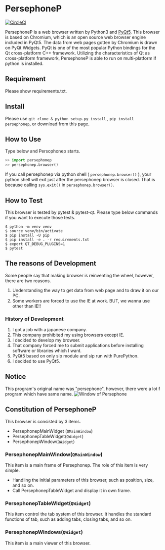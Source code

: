 
# PersephoneP

[![CircleCI](https://circleci.com/gh/montblanc18/persephonep/tree/master.svg?style=shield)](https://circleci.com/gh/montblanc18/persephonep/tree/master)


PersephoneP is a web browser written by Python3 and [PyQt5](https://www.riverbankcomputing.com/static/Docs/PyQt5/).
This browser is based on Chromium,
 which is an open source web browser engine included in PyQt5.
The data from web pages gotten by Chromium is drawn on PyQt Widgets.
PyQt is one of the most popular Python bindings for the Qt cross-platform C++ framework.
Utilizing the characteristics of Qt as cross-platform framework,
 PersephoneP is able to run on multi-platform if python is installed.

## Requirement

Please show requirements.txt.

## Install

Please use ```git clone & python setup.py install``` , ```pip install persephonep```,
 or download from this page.

## How to Use

Type below and Persophonep starts.

```python
>> import persephonep
>> persephonep.browser()
```

If you call persephonep via python shell ( ```persephonep.browser()``` ), your python shell will exit just after the persephonep browser is closed.
That is because calling ```sys.exit()``` in ```persephonep.browser()```.

## How to Test

This browser is tested by pytest & pytest-qt.
Please type below commands if you want to execute those tests.

```text
$ python -m venv venv
$ source venv/bin/activate
$ pip install -U pip
$ pip install -e . -r requirements.txt
$ export QT_DEBUG_PLUGINS=1
$ pytest
```

<!--
```text
$ pytest --no-xvfb
```
-->

## The reasons of Development

Some people say that making browser is reinventing the wheel,
 however, there are two reasons.

1. Understanding the way to get data from web page and to draw it on our PC.
1. Some workers are forced to use the IE at work. BUT,
 we wanna use other than IE!!

### History of Development

1. I got a job with a japanese company.
1. This company prohibited my using browsers except IE.
1. I decided to develop my browser.
1. That company forced me to submit applications before installing software or libraries which I want.
1. PyQt5 based on only sip module and sip run with PurePython.
1. I decided to use PyQt5.

## Notice

This program's original name was "persephone",
 however, there were a lot f program which have same name.
![Window of Persephone](https://github.com/montblanc18/persephonep/blob/master/img/window_of_persephonep.png "Window_of_Persephone")

## Constitution of PersephoneP

This browser is consisted by 3 items.

- PersephonepMainWidget (```QMainWindow```)
- PersephonepTableWidget(```QWidget```)
- PersephonepWindow(```QWidget```)

### PersephonepMainWindow(```QMainWindow```)

This item is a main frame of Persephonep.
The role of this item is very simple.

- Handling the initial parameters of this browser, such as position, size, and so on.
- Call PersephonepTableWidget and display it in own frame.

### PersephonepTableWIdget(```QWidget```)

This item control the tab system of this browser. It handles the standard functions of tab, such as adding tabs, closing tabs, and so on.

### PersephonepWindows(```QWidget```)

This item is a main viewer of this browser.